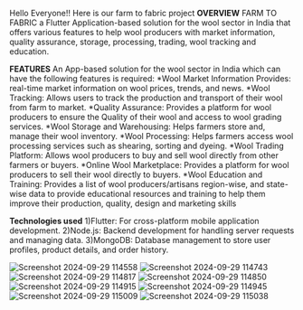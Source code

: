 Hello Everyone!!
Here is our farm to fabric project
**OVERVIEW** 
FARM TO FABRIC a Flutter Application-based  solution for the wool sector in India that offers various features to help wool producers with market information, quality assurance, storage, processing, trading, wool tracking and education.

**FEATURES**
An App-based solution for the wool sector in India which can have the following features is required:
*Wool Market Information Provides: real-time market information on wool prices, trends, and news.
*Wool Tracking: Allows users to track the production and transport of their wool from farm to market.
*Quality Assurance: Provides a platform for wool producers to ensure the Quality of their wool and access to wool grading services.
*Wool Storage and Warehousing: Helps farmers store and, manage their wool inventory. 
*Wool Processing: Helps farmers access wool processing services such as shearing, sorting and dyeing.
*Wool Trading Platform: Allows wool producers to buy and sell wool directly from other farmers or buyers.
*Online Wool Marketplace: Provides a platform for wool producers to sell their wool directly to buyers.
*Wool Education and Training: Provides a list of wool producers/artisans region-wise, and state-wise data to provide educational resources and training to help them improve their production, quality, design and marketing skills

**Technologies used**
1)Flutter: For cross-platform mobile application development.
2)Node.js: Backend development for handling server requests and managing data.
3)MongoDB: Database management to store user profiles, product details, and order history.

![Screenshot 2024-09-29 114558](https://github.com/user-attachments/assets/9136a473-7091-4bc2-bb20-8cb072acf3e6)
![Screenshot 2024-09-29 114743](https://github.com/user-attachments/assets/bd7e162c-0b36-45b9-bdaa-bdeebcb45ae9)
![Screenshot 2024-09-29 114817](https://github.com/user-attachments/assets/9243171b-1f9b-4d37-9a8b-fa84e38f9c7b)
![Screenshot 2024-09-29 114850](https://github.com/user-attachments/assets/db1aab74-7f27-4550-986e-d60c3638280e)
![Screenshot 2024-09-29 114915](https://github.com/user-attachments/assets/7d99837b-d395-4114-bb0c-8cc0f374e206)
![Screenshot 2024-09-29 114945](https://github.com/user-attachments/assets/ee9dcb0e-2d93-4ff4-ab6b-34937ed6f2bf)
![Screenshot 2024-09-29 115009](https://github.com/user-attachments/assets/963de1ed-8fdf-4fdf-958b-4ccafd9acec8)
![Screenshot 2024-09-29 115038](https://github.com/user-attachments/assets/c2372084-a32c-4279-83c9-1d561dc279ec)








 
